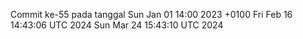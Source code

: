 Commit ke-55 pada tanggal Sun Jan 01 14:00 2023 +0100
Fri Feb 16 14:43:06 UTC 2024
Sun Mar 24 15:43:10 UTC 2024
